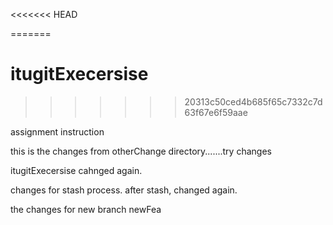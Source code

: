 <<<<<<< HEAD

=======
# itugitExecersise
>>>>>>> 20313c50ced4b685f65c7332c7d63f67e6f59aae


assignment instruction

this is the changes from otherChange directory.......try changes

itugitExecersise cahnged again.

changes for stash process. 
after stash, changed again.


the changes for new branch newFea


